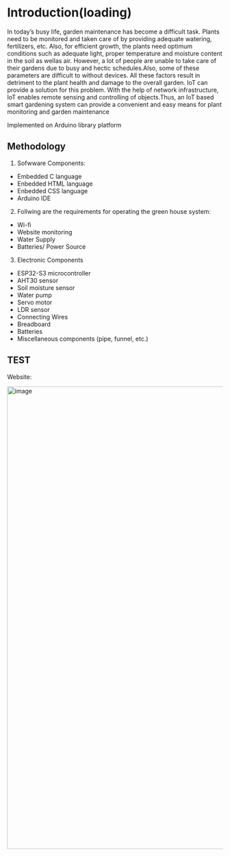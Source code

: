 # **Introduction(loading)**

In today’s busy life, garden maintenance has become a difficult task. Plants need to be
monitored and taken care of by providing adequate watering, fertilizers, etc. Also, for efficient growth, the plants need optimum conditions such as adequate light, proper temperature and moisture content in the soil as wellas air. However, a lot of people are unable to take care of their gardens due to busy and hectic schedules.Also, some of these parameters are difficult to without devices. All these factors result in detriment to the plant health and damage to the overall garden. IoT can provide a solution for this problem. With the help of network infrastructure, IoT enables remote sensing and controlling of objects.Thus, an IoT based smart gardening system can provide a convenient and easy means for plant monitoring and garden
maintenance

Implemented on Arduino library platform
## Methodology

1. Sofwware Components:
- Embedded C language 
- Enbedded HTML language
- Enbedded CSS language
- Arduino IDE
2. Follwing are the requirements for operating the green house system:
- Wi-fi
- Website monitoring
- Water Supply
- Batteries/ Power Source
3. Electronic Components
- ESP32-S3 microcontroller
- AHT30 sensor
- Soil moisture sensor
- Water pump
- Servo motor
- LDR sensor
- Connecting Wires
- Breadboard
- Batteries
- Miscellaneous components (pipe, funnel, etc.)

## TEST
Website:

<img width="1920" height="1080" alt="image" src="https://github.com/user-attachments/assets/10f1b07d-2c3e-4aab-a3f7-895f9c068d87" />
